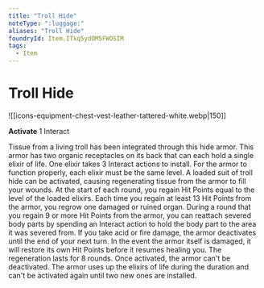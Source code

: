 ```yaml
---
title: "Troll Hide"
noteType: ":luggage:"
aliases: "Troll Hide"
foundryId: Item.ITkq5ydOM5FWOSIM
tags:
  - Item
---
```


# Troll Hide
![[icons-equipment-chest-vest-leather-tattered-white.webp|150]]

**Activate** 1 Interact

Tissue from a living troll has been integrated through this hide armor. This armor has two organic receptacles on its back that can each hold a single elixir of life. One elixir takes 3 Interact actions to install. For the armor to function properly, each elixir must be the same level. A loaded suit of troll hide can be activated, causing regenerating tissue from the armor to fill your wounds. At the start of each round, you regain Hit Points equal to the level of the loaded elixirs. Each time you regain at least 13 Hit Points from the armor, you regrow one damaged or ruined organ. During a round that you regain 9 or more Hit Points from the armor, you can reattach severed body parts by spending an Interact action to hold the body part to the area it was severed from. If you take acid or fire damage, the armor deactivates until the end of your next turn. In the event the armor itself is damaged, it will restore its own Hit Points before it resumes healing you. The regeneration lasts for 8 rounds. Once activated, the armor can't be deactivated. The armor uses up the elixirs of life during the duration and can't be activated again until two new ones are installed.
